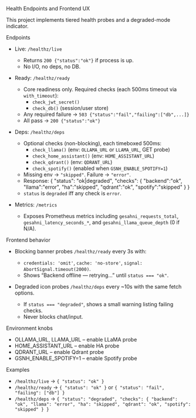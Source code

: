 Health Endpoints and Frontend UX

This project implements tiered health probes and a degraded-mode indicator.

Endpoints

- Live: `/healthz/live`
  - Returns `200 {"status":"ok"}` if process is up.
  - No I/O, no deps, no DB.

- Ready: `/healthz/ready`
  - Core readiness only. Required checks (each 500ms timeout via `with_timeout`):
    - `check_jwt_secret()`
    - `check_db()` (session/user store)
  - Any required failure → `503 {"status":"fail","failing":["db",...]}`
  - All pass → `200 {"status":"ok"}`

- Deps: `/healthz/deps`
  - Optional checks (non-blocking), each timeboxed 500ms:
    - `check_llama()` (env: `OLLAMA_URL` or `LLAMA_URL`, GET probe)
    - `check_home_assistant()` (env: `HOME_ASSISTANT_URL`)
    - `check_qdrant()` (env: `QDRANT_URL`)
    - `check_spotify()` (enabled when `GSNH_ENABLE_SPOTIFY=1`)
  - Missing env → `"skipped"`. Failure → `"error"`.
  - Response:
    {
      "status": "ok|degraded",
      "checks": { "backend":"ok", "llama":"error", "ha":"skipped", "qdrant":"ok", "spotify":"skipped" }
    }
  - `status` is `degraded` iff any check is `error`.

- Metrics: `/metrics`
  - Exposes Prometheus metrics including `gesahni_requests_total`, `gesahni_latency_seconds_*`, and `gesahni_llama_queue_depth` (0 if N/A).

Frontend behavior

- Blocking banner probes `/healthz/ready` every 3s with:
  - `credentials: 'omit'`, `cache: 'no-store'`, `signal: AbortSignal.timeout(2000)`.
  - Shows “Backend offline — retrying…” until `status === "ok"`.

- Degraded icon probes `/healthz/deps` every ~10s with the same fetch options.
  - If `status === "degraded"`, shows a small warning listing failing checks.
  - Never blocks chat/input.

Environment knobs

- OLLAMA_URL, LLAMA_URL – enable LLaMA probe
- HOME_ASSISTANT_URL – enable HA probe
- QDRANT_URL – enable Qdrant probe
- GSNH_ENABLE_SPOTIFY=1 – enable Spotify probe

Examples

- `/healthz/live` → `{ "status": "ok" }`
- `/healthz/ready` → `{ "status": "ok" }` or `{ "status": "fail", "failing": ["db"] }`
- `/healthz/deps` → `{ "status": "degraded", "checks": { "backend": "ok", "llama": "error", "ha": "skipped", "qdrant": "ok", "spotify": "skipped" } }`
